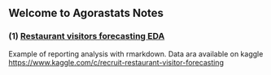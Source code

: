 ## Welcome to Agorastats Notes




### (1) [Restaurant visitors forecasting EDA](https://agorastats.github.io/Notes/notebook.html)

Example of reporting analysis with rmarkdown. 
Data ara available on kaggle https://www.kaggle.com/c/recruit-restaurant-visitor-forecasting



